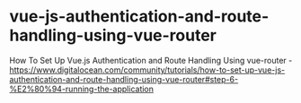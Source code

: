# vue-js-authentication-and-route-handling-using-vue-router
How To Set Up Vue.js Authentication and Route Handling Using vue-router - https://www.digitalocean.com/community/tutorials/how-to-set-up-vue-js-authentication-and-route-handling-using-vue-router#step-6-%E2%80%94-running-the-application
